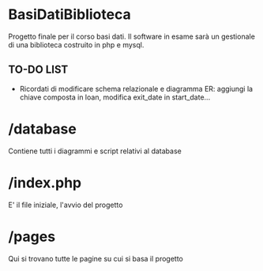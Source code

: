 # BasiDatiBiblioteca
Progetto finale per il corso basi dati. Il software in esame sarà un gestionale di una biblioteca costruito in php e mysql.

## TO-DO LIST
* Ricordati di modificare schema relazionale e diagramma ER: aggiungi la chiave composta in loan, modifica exit_date in start_date...

# /database
Contiene tutti i diagrammi e script relativi al database

# /index.php
E' il file iniziale, l'avvio del progetto

# /pages
Qui si trovano tutte le pagine su cui si basa il progetto
